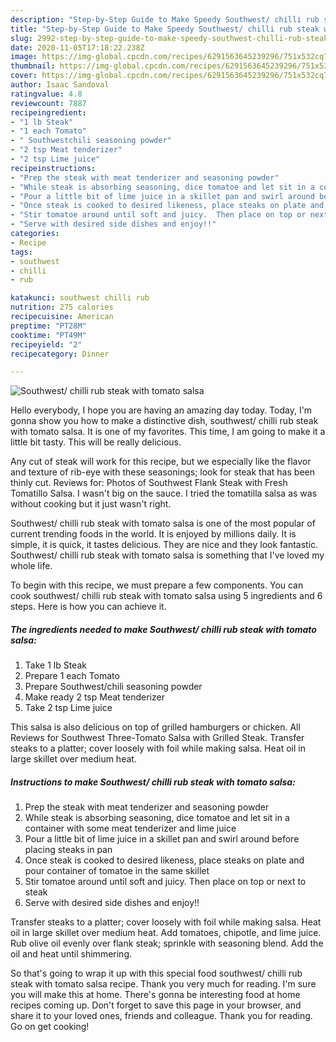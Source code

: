 ```yaml
---
description: "Step-by-Step Guide to Make Speedy Southwest/ chilli rub steak with tomato salsa"
title: "Step-by-Step Guide to Make Speedy Southwest/ chilli rub steak with tomato salsa"
slug: 2992-step-by-step-guide-to-make-speedy-southwest-chilli-rub-steak-with-tomato-salsa
date: 2020-11-05T17:18:22.238Z
image: https://img-global.cpcdn.com/recipes/6291563645239296/751x532cq70/southwest-chilli-rub-steak-with-tomato-salsa-recipe-main-photo.jpg
thumbnail: https://img-global.cpcdn.com/recipes/6291563645239296/751x532cq70/southwest-chilli-rub-steak-with-tomato-salsa-recipe-main-photo.jpg
cover: https://img-global.cpcdn.com/recipes/6291563645239296/751x532cq70/southwest-chilli-rub-steak-with-tomato-salsa-recipe-main-photo.jpg
author: Isaac Sandoval
ratingvalue: 4.8
reviewcount: 7887
recipeingredient:
- "1 lb Steak"
- "1 each Tomato"
- " Southwestchili seasoning powder"
- "2 tsp Meat tenderizer"
- "2 tsp Lime juice"
recipeinstructions:
- "Prep the steak with meat tenderizer and seasoning powder"
- "While steak is absorbing seasoning, dice tomatoe and let sit in a container with some meat tenderizer and lime juice"
- "Pour a little bit of lime juice in a skillet pan and swirl around before placing steaks in pan"
- "Once steak is cooked to desired likeness, place steaks on plate and pour container of tomatoe in the same skillet"
- "Stir tomatoe around until soft and juicy.  Then place on top or next to steak"
- "Serve with desired side dishes and enjoy!!"
categories:
- Recipe
tags:
- southwest
- chilli
- rub

katakunci: southwest chilli rub 
nutrition: 275 calories
recipecuisine: American
preptime: "PT28M"
cooktime: "PT49M"
recipeyield: "2"
recipecategory: Dinner

---
```



![Southwest/ chilli rub steak with tomato salsa](https://img-global.cpcdn.com/recipes/6291563645239296/751x532cq70/southwest-chilli-rub-steak-with-tomato-salsa-recipe-main-photo.jpg)

Hello everybody, I hope you are having an amazing day today. Today, I'm gonna show you how to make a distinctive dish, southwest/ chilli rub steak with tomato salsa. It is one of my favorites. This time, I am going to make it a little bit tasty. This will be really delicious.

Any cut of steak will work for this recipe, but we especially like the flavor and texture of rib-eye with these seasonings; look for steak that has been thinly cut. Reviews for: Photos of Southwest Flank Steak with Fresh Tomatillo Salsa. I wasn&#39;t big on the sauce. I tried the tomatilla salsa as was without cooking but it just wasn&#39;t right.

Southwest/ chilli rub steak with tomato salsa is one of the most popular of current trending foods in the world. It is enjoyed by millions daily. It is simple, it is quick, it tastes delicious. They are nice and they look fantastic. Southwest/ chilli rub steak with tomato salsa is something that I've loved my whole life.


To begin with this recipe, we must prepare a few components. You can cook southwest/ chilli rub steak with tomato salsa using 5 ingredients and 6 steps. Here is how you can achieve it.

<!--inarticleads1-->

##### The ingredients needed to make Southwest/ chilli rub steak with tomato salsa:

1. Take 1 lb Steak
1. Prepare 1 each Tomato
1. Prepare  Southwest/chili seasoning powder
1. Make ready 2 tsp Meat tenderizer
1. Take 2 tsp Lime juice


This salsa is also delicious on top of grilled hamburgers or chicken. All Reviews for Southwest Three-Tomato Salsa with Grilled Steak. Transfer steaks to a platter; cover loosely with foil while making salsa. Heat oil in large skillet over medium heat. 

<!--inarticleads2-->

##### Instructions to make Southwest/ chilli rub steak with tomato salsa:

1. Prep the steak with meat tenderizer and seasoning powder
1. While steak is absorbing seasoning, dice tomatoe and let sit in a container with some meat tenderizer and lime juice
1. Pour a little bit of lime juice in a skillet pan and swirl around before placing steaks in pan
1. Once steak is cooked to desired likeness, place steaks on plate and pour container of tomatoe in the same skillet
1. Stir tomatoe around until soft and juicy.  Then place on top or next to steak
1. Serve with desired side dishes and enjoy!!


Transfer steaks to a platter; cover loosely with foil while making salsa. Heat oil in large skillet over medium heat. Add tomatoes, chipotle, and lime juice. Rub olive oil evenly over flank steak; sprinkle with seasoning blend. Add the oil and heat until shimmering. 

So that's going to wrap it up with this special food southwest/ chilli rub steak with tomato salsa recipe. Thank you very much for reading. I'm sure you will make this at home. There's gonna be interesting food at home recipes coming up. Don't forget to save this page in your browser, and share it to your loved ones, friends and colleague. Thank you for reading. Go on get cooking!
